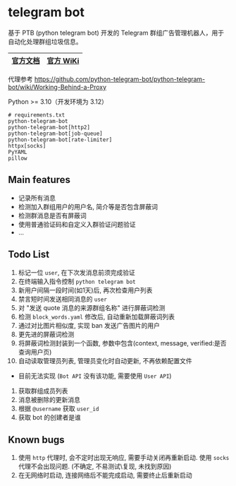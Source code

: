 # telegram bot
基于 PTB (python telegram bot) 开发的 Telegram 群组广告管理机器人，用于自动化处理群组垃圾信息。

[官方文档](https://docs.python-telegram-bot.org/en/stable/index.html) | [官方 WiKi](https://github.com/python-telegram-bot/python-telegram-bot/wiki/)
-|-

代理参考 https://github.com/python-telegram-bot/python-telegram-bot/wiki/Working-Behind-a-Proxy

Python >= 3.10（开发环境为 3.12）
```properties
# requirements.txt
python-telegram-bot
python-telegram-bot[http2]
python-telegram-bot[job-queue]
python-telegram-bot[rate-limiter]
httpx[socks]
PyYAML
pillow
```

## Main features
- 记录所有消息
- 检测加入群组用户的用户名, 简介等是否包含屏蔽词
- 检测群消息是否有屏蔽词
- 使用普通验证码和自定义入群验证问题验证
- ...

## Todo List
1. 标记一位 `user`, 在下次发消息前须完成验证
1. 在终端输入指令控制 `python telegram bot`
1. 新用户间隔一段时间(如1天)后, 再次检查用户列表
1. 禁言短时间发送相同消息的 `user`
1. 对 "发送 quote 消息的来源群组名称" 进行屏蔽词检测
1. 检测 `block_words.yaml` 修改后, 自动重新加载屏蔽词列表
1. 通过对比图片相似度, 实现 ban 发送广告图片的用户
1. 更先进的屏蔽词检测
1. 将屏蔽词检测封装到一个函数, 参数中包含(context, message, verified:是否查询用户页)
1. 自动读取管理员列表, 管理员变化时自动更新, 不再依赖配置文件

- 目前无法实现 (`Bot API` 没有该功能, 需要使用 `User API`)
1. 获取群组成员列表
1. 消息被删除的更新消息
1. 根据 `@username` 获取 `user_id`
1. 获取 bot 的创建者是谁

## Known bugs
1. 使用 `http` 代理时, 会不定时出现无响应, 需要手动关闭再重新启动. 使用 `socks` 代理不会出现问题. (不确定, 不易测试\复现, 未找到原因)
1. 在无网络时启动, 连接网络后不能完成启动, 需要终止后重新启动
